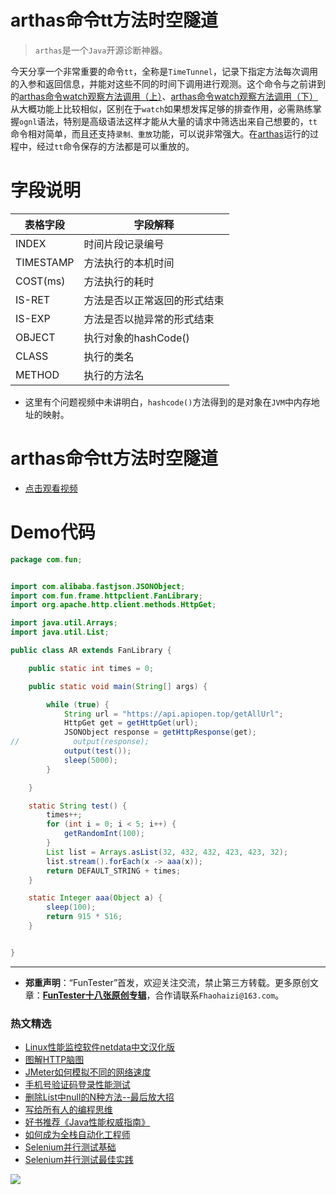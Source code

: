 # arthas命令tt方法时空隧道

> `arthas`是一个`Java`开源诊断神器。

今天分享一个非常重要的命令`tt`，全称是`TimeTunnel`，记录下指定方法每次调用的入参和返回信息，并能对这些不同的时间下调用进行观测。这个命令与之前讲到的[arthas命令watch观察方法调用（上）](https://mp.weixin.qq.com/s/6fMKP7H4Q7ll_0v-wyN19g)、[arthas命令watch观察方法调用（下）](https://mp.weixin.qq.com/s/-r2kufxdOjRb2TgF2HPskg)从大概功能上比较相似，区别在于`watch`如果想发挥足够的排查作用，必需熟练掌握`ognl`语法，特别是高级语法这样才能从大量的请求中筛选出来自己想要的，`tt`命令相对简单，而且还支持`录制、重放`功能，可以说非常强大。在[arthas](https://mp.weixin.qq.com/mp/appmsgalbum?action=getalbum&album_id=1318979101297950721&__biz=MzU4MTE2NDEyMQ==#wechat_redirect)运行的过程中，经过`tt`命令保存的方法都是可以重放的。

# 字段说明

|表格字段	|字段解释|
|----|-----|
|INDEX	|时间片段记录编号|
|TIMESTAMP	|方法执行的本机时间|
|COST(ms)	|方法执行的耗时|
|IS-RET	|方法是否以正常返回的形式结束|
|IS-EXP	|方法是否以抛异常的形式结束|
|OBJECT	|执行对象的hashCode()|
|CLASS	|执行的类名|
|METHOD	|执行的方法名|

* 这里有个问题视频中未讲明白，`hashcode()`方法得到的是对象在`JVM`中内存地址的映射。

# arthas命令tt方法时空隧道

- [点击观看视频](https://mp.weixin.qq.com/s/mDczYmVdSmL5ZbK7bb8i0A)

# Demo代码


```Java
package com.fun;


import com.alibaba.fastjson.JSONObject;
import com.fun.frame.httpclient.FanLibrary;
import org.apache.http.client.methods.HttpGet;

import java.util.Arrays;
import java.util.List;

public class AR extends FanLibrary {

    public static int times = 0;

    public static void main(String[] args) {

        while (true) {
            String url = "https://api.apiopen.top/getAllUrl";
            HttpGet get = getHttpGet(url);
            JSONObject response = getHttpResponse(get);
//            output(response);
            output(test());
            sleep(5000);
        }

    }

    static String test() {
        times++;
        for (int i = 0; i < 5; i++) {
            getRandomInt(100);
        }
        List list = Arrays.asList(32, 432, 432, 423, 423, 32);
        list.stream().forEach(x -> aaa(x));
        return DEFAULT_STRING + times;
    }

    static Integer aaa(Object a) {
        sleep(100);
        return 915 * 516;
    }


}
```


---
* **郑重声明**：“FunTester”首发，欢迎关注交流，禁止第三方转载。更多原创文章：**[FunTester十八张原创专辑](https://mp.weixin.qq.com/s/Le-tpC79pIpacHXGOkkYWw)**，合作请联系`Fhaohaizi@163.com`。

### 热文精选

- [Linux性能监控软件netdata中文汉化版](https://mp.weixin.qq.com/s/fdXtK-5WwKnxjLZdyg6-nA)
- [图解HTTP脑图](https://mp.weixin.qq.com/s/100Vm8FVEuXs0x6rDGTipw)
- [JMeter如何模拟不同的网络速度](https://mp.weixin.qq.com/s/1FCwNN2htfTGF6ItdkcCzw)
- [手机号验证码登录性能测试](https://mp.weixin.qq.com/s/i-j8fJAdcsJ7v8XPOnPDAw)
- [删除List中null的N种方法--最后放大招](https://mp.weixin.qq.com/s/4mfskN781dybyL59dbSbeQ)
- [写给所有人的编程思维](https://mp.weixin.qq.com/s/Oj33UCnYfbUgzsBzEm2GPQ)
- [好书推荐《Java性能权威指南》](https://mp.weixin.qq.com/s/YWd5Yx6n7887g1lMLTcsWQ)
- [如何成为全栈自动化工程师](https://mp.weixin.qq.com/s/j2rQ3COFhg939KLrgKr_bg)
- [Selenium并行测试基础](https://mp.weixin.qq.com/s/OfXipd7YtqL2AdGAQ5cIMw)
- [Selenium并行测试最佳实践](https://mp.weixin.qq.com/s/-RsQZaT5pH8DHPvm0L8Hjw)


![](https://mmbiz.qpic.cn/mmbiz_jpg/13eN86FKXzCxr0Sa2MXpNKicZE024zJm73r4hrjticMMYViagtaSXxwsyhmRmOrdXPXfS5zB2ILHtaqNSoWGRwa8Q/640?wx_fmt=jpeg&tp=webp&wxfrom=5&wx_lazy=1&wx_co=1)